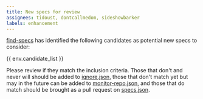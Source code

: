 ```yaml
---
title: New specs for review
assignees: tidoust, dontcallmedom, sideshowbarker
labels: enhancement
---
```

[find-specs](../blob/master/src/find-specs.js) has identified the following candidates as potential new specs to consider:

{{ env.candidate_list }}

Please review if they match the inclusion criteria. Those that don't and never will should be added to [ignore.json](../blob/master/src/data/ignore.json), those that don't match yet but may in the future can be added to [monitor-repo.json](../blob/master/src/data/monitor-repos.json), and those that do match should be brought as a pull request on [specs.json](../blob/master/specs.json).

